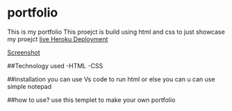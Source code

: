 # portfolio
This is my portfolio
This proejct is build using html and css to just showcase my proejct
[live Heroku Deployment](https://portfolio-alexoni.herokuapp.com/)

[Screenshot](![screencapture-portfolio-alexoni-herokuapp-2022-01-26-12_41_34](https://user-images.githubusercontent.com/97544772/151243894-9710e3a2-6b62-406a-afc4-f42a956250f9.png)
)

##Technology used
-HTML
-CSS

##installation
you can use Vs code to run html or else you can u can use simple notepad

##how to use?
use this templet to make your own portfolio
